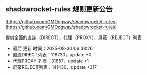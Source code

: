 ## shadowrocket-rules 规则更新公告

[https://github.com/GMOogway/shadowrocket-rules](https://github.com/GMOogway/shadowrocket-rules)

提供全面的直连（DIRECT）、代理（PROXY）、屏蔽（REJECT）列表
- 最后 更新 时间：2025-08-30 06:38:26
- 直连DIRECT列表：118730，update +0
- 代理PROXY 列表：31657，update +1
- 屏蔽REJECT列表：141430，update +317